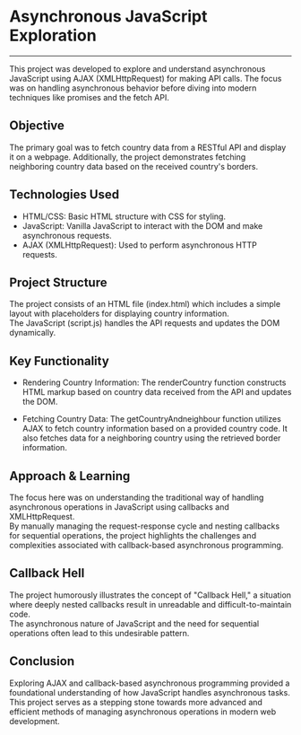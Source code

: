 # Asynchronous JavaScript Exploration
<hr>
This project was developed to explore and understand asynchronous JavaScript using AJAX (XMLHttpRequest) for making API calls.         
The focus was on handling asynchronous behavior before diving into modern techniques like promises and the fetch API.

## Objective
The primary goal was to fetch country data from a RESTful API and display it on a webpage. Additionally, the project demonstrates fetching neighboring country data based on the received country's borders.

## Technologies Used
- HTML/CSS: Basic HTML structure with CSS for styling.
- JavaScript: Vanilla JavaScript to interact with the DOM and make asynchronous requests.
- AJAX (XMLHttpRequest): Used to perform asynchronous HTTP requests.
  
## Project Structure
The project consists of an HTML file (index.html) which includes a simple layout with placeholders for displaying country information.          
The JavaScript (script.js) handles the API requests and updates the DOM dynamically.

## Key Functionality
- Rendering Country Information: The renderCountry function constructs HTML markup based on country data received from the API and updates the DOM.

- Fetching Country Data: The getCountryAndneighbour function utilizes AJAX to fetch country information based on a provided country code. It also fetches data for a neighboring country using the retrieved border information.

## Approach & Learning
The focus here was on understanding the traditional way of handling asynchronous operations in JavaScript using callbacks and XMLHttpRequest.           
By manually managing the request-response cycle and nesting callbacks for sequential operations, the project highlights the challenges and complexities associated with callback-based asynchronous programming.

## Callback Hell
The project humorously illustrates the concept of "Callback Hell," a situation where deeply nested callbacks result in unreadable and difficult-to-maintain code.          
The asynchronous nature of JavaScript and the need for sequential operations often lead to this undesirable pattern.

## Conclusion
Exploring AJAX and callback-based asynchronous programming provided a foundational understanding of how JavaScript handles asynchronous tasks.         
This project serves as a stepping stone towards more advanced and efficient methods of managing asynchronous operations in modern web development.
